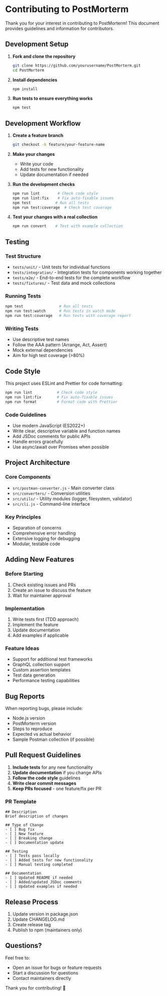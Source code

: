 # Contributing to PostMorterm

Thank you for your interest in contributing to PostMorterm! This document provides guidelines and information for contributors.

## Development Setup

1. **Fork and clone the repository**
   ```bash
   git clone https://github.com/yourusername/PostMorterm.git
   cd PostMorterm
   ```

2. **Install dependencies**
   ```bash
   npm install
   ```

3. **Run tests to ensure everything works**
   ```bash
   npm test
   ```

## Development Workflow

1. **Create a feature branch**
   ```bash
   git checkout -b feature/your-feature-name
   ```

2. **Make your changes**
   - Write your code
   - Add tests for new functionality
   - Update documentation if needed

3. **Run the development checks**
   ```bash
   npm run lint        # Check code style
   npm run lint:fix    # Fix auto-fixable issues
   npm test           # Run all tests
   npm run test:coverage  # Check test coverage
   ```

4. **Test your changes with a real collection**
   ```bash
   npm run convert    # Test with example collection
   ```

## Testing

### Test Structure
- `tests/unit/` - Unit tests for individual functions
- `tests/integration/` - Integration tests for components working together
- `tests/e2e/` - End-to-end tests for the complete workflow
- `tests/fixtures/` - Test data and mock collections

### Running Tests
```bash
npm test                # Run all tests
npm run test:watch      # Run tests in watch mode
npm run test:coverage   # Run tests with coverage report
```

### Writing Tests
- Use descriptive test names
- Follow the AAA pattern (Arrange, Act, Assert)
- Mock external dependencies
- Aim for high test coverage (>80%)

## Code Style

This project uses ESLint and Prettier for code formatting:

```bash
npm run lint           # Check code style
npm run lint:fix       # Fix auto-fixable issues
npm run format         # Format code with Prettier
```

### Code Guidelines
- Use modern JavaScript (ES2022+)
- Write clear, descriptive variable and function names
- Add JSDoc comments for public APIs
- Handle errors gracefully
- Use async/await over Promises when possible

## Project Architecture

### Core Components
- `src/postman-converter.js` - Main converter class
- `src/converters/` - Conversion utilities
- `src/utils/` - Utility modules (logger, filesystem, validator)
- `src/cli.js` - Command-line interface

### Key Principles
- Separation of concerns
- Comprehensive error handling
- Extensive logging for debugging
- Modular, testable code

## Adding New Features

### Before Starting
1. Check existing issues and PRs
2. Create an issue to discuss the feature
3. Wait for maintainer approval

### Implementation
1. Write tests first (TDD approach)
2. Implement the feature
3. Update documentation
4. Add examples if applicable

### Feature Ideas
- Support for additional test frameworks
- GraphQL collection support
- Custom assertion templates
- Test data generation
- Performance testing capabilities

## Bug Reports

When reporting bugs, please include:
- Node.js version
- PostMorterm version
- Steps to reproduce
- Expected vs actual behavior
- Sample Postman collection (if possible)

## Pull Request Guidelines

1. **Include tests** for any new functionality
2. **Update documentation** if you change APIs
3. **Follow the code style** guidelines
4. **Write clear commit messages**
5. **Keep PRs focused** - one feature/fix per PR

### PR Template
```
## Description
Brief description of changes

## Type of Change
- [ ] Bug fix
- [ ] New feature
- [ ] Breaking change
- [ ] Documentation update

## Testing
- [ ] Tests pass locally
- [ ] Added tests for new functionality
- [ ] Manual testing completed

## Documentation
- [ ] Updated README if needed
- [ ] Added/updated JSDoc comments
- [ ] Updated examples if needed
```

## Release Process

1. Update version in package.json
2. Update CHANGELOG.md
3. Create release tag
4. Publish to npm (maintainers only)

## Questions?

Feel free to:
- Open an issue for bugs or feature requests
- Start a discussion for questions
- Contact maintainers directly

Thank you for contributing! 🚀
